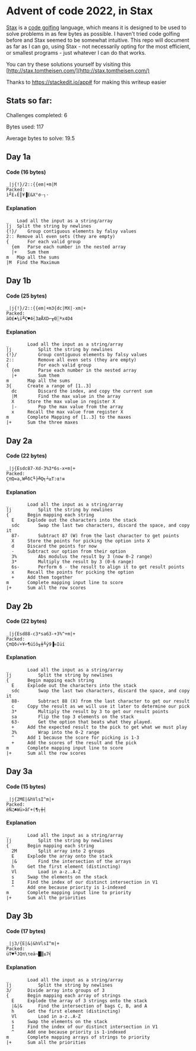
# Advent of code 2022, in Stax

[Stax](https://github.com/tomtheisen/stax/tree/master/docs#stax) is a [code golfing](https://en.wikipedia.org/wiki/Code_golf) language, which means it is designed to be used to solve problems in as few bytes as possible.
I haven't tried code golfing before and Stax seemed to be somewhat intuitive.
This repo will document as far as I can go, using Stax - not necessarily opting for the most efficient, or smallest programs - just whatever I can do that works.

You can try these solutions yourself by visiting this [http://stax.tomtheisen.com/](http://stax.tomtheisen.com/)

Thanks to https://stackedit.io/app# for making this writeup easier

## Stats so far:
Challenges completed: 6

Bytes used: 117

Average bytes to solve: 19.5

## Day 1a
#### Code (16 bytes)
    _|j{!}/2::{{em|+m|M
    Packed:
    ì╜E↓É║¥▐E&X°σ·┐·

#### Explanation
    _	Load all the input as a string/array
    |j	Split the string by newlines
    {!}/	Group contiguous elements by falsy values
    2::	Remove all even sets (they are empty)
    {    	For each valid group
      {em	Parse each number in the nested array
      |+ 	Sum them
    m	Map all the sums
    |M	Find the Maximum


## Day 1b
#### Code (25 bytes)
    _|j{!}/2::{{em|+m3{dc|MX|-xm|+
    Packed:
    äO£♠¼ï╨Ç♥4┤3æÅXD⌐╥0░ªx4D4

#### Explanation
    _		Load all the input as a string/array
    |j     		Split the string by newlines
    {!}/ 		Group contiguous elements by falsy values
    2::  		Remove all even sets (they are empty)
    {    		For each valid group
      {em		Parse each number in the nested array
      |+ 		Sum them
    m		Map all the sums
    3{		Create a range of [1..3]
      dc		Discard the index, and copy the current sum
      |M		Find the max value in the array
      X		Store the max value in register X
      |-		Pop the max value from the array
      x		Recall the max value from register X
    m		Complete Mapping of [1..3] to the maxes
    |+		Sum the three maxes



## Day 2a
#### Code (22 bytes)
    _|j{Esdc87-Xd-3%3*6s-x+m|+
    Packed:
    ÇπQ∞a,W╩δC╙├╩Q╕┴≥T:α!≡

#### Explanation
    _		Load all the input as a string/array
    |j     		Split the string by newlines
    {		Begin mapping each string
      E		Explode out the characters into the stack
      sdc		Swap the last two characters, discard the space, and copy it
      87-		Subtract 87 (W) from the last character to get points
      X		Store the points for picking the option into X
      d		Discard the points for now
      -		Subtract our option from their option
      3%		Abs modulus the result by 3 (now 0-2 range)
      3*		Multiply the result by 3 (0-6 range)
      6s-		Perform 6 - the result to align it to get result points
      x		Recall the points for picking the option
      +		Add them together
    m		Complete mapping input line to score
    |+		Sum all the row scores


## Day 2b
#### Code (22 bytes)
    _|j{Esd88-c3*sa63-+3%^+m|+
    Packed:
    ÇπQδ√+¥⌐¶úîô╖╪╙ÿ9▐∞Iüí

#### Explanation
    _		Load all the input as a string/array
    |j     		Split the string by newlines
    {		Begin mapping each string
      E		Explode out the characters into the stack
      sdc		Swap the last two characters, discard the space, and copy it
      88-		Subtract 88 (X) from the last character to get our result
      c		Copy the result as we will use it later to determine our pick
      3*		Multiply the result by 3 to get our result points
      sa		Flip the top 3 elements on the stack
      63-		Get the option that beats what they played.
      +		Add the expected result to the pick to get what we must play
      3%		Wrap into the 0-2 range
      ^		Add 1 because the score for picking is 1-3
      +		Add the scores of the result and the pick
    m		Complete mapping input line to score
    |+		Sum all the row scores


## Day 3a
#### Code (15 bytes)
    _|j{2ME|&hVlsI^m|+
    Packed:
    ëÑ♫♣Wü>âΓ+(¶┐╪┤

#### Explanation
    _		Load all the input as a string/array
    |j     		Split the string by newlines
    {		Begin mapping each string
      2M		Split array into 2 groups
      E		Explode the array onto the stack
      |&		Find the intersection of the arrays
      h		Get the first element (distincting)
      Vl		Load in a-z..A-Z
      s		Swap the elements on the stack
      I		Find the index of our distinct intersection in V1
      ^		Add one because priority is 1-indexed
    m		Complete mapping input line to priority
    |+		Sum all the priorities


## Day 3b
#### Code (17 bytes)
    _|j3/{E|&|&hVlsI^m|+
    Packed:
    üT♥╙JQπ\τeä~█▒≤7╡

#### Explanation
    _		Load all the input as a string/array
    |j     		Split the string by newlines
    3/		Divide array into groups of 3
    {		Begin mapping each array of strings
      E		Explode the array of 3 strings onto the stack
      |&|&		Find the intersection of bags C, B, and A
      h		Get the first element (distincting)
      Vl		Load in a-z..A-Z
      s		Swap the elements on the stack
      I		Find the index of our distinct intersection in V1
      ^		Add one because priority is 1-indexed
    m		Complete mapping arrays of strings to priority
    |+		Sum all the priorities

